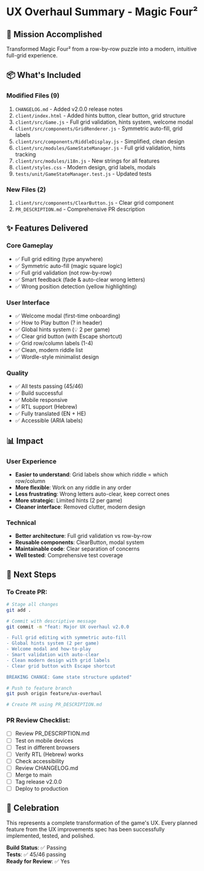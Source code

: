 # UX Overhaul Summary - Magic Four²

## 🎯 Mission Accomplished
Transformed Magic Four² from a row-by-row puzzle into a modern, intuitive full-grid experience.

## 📦 What's Included

### Modified Files (9)
1. `CHANGELOG.md` - Added v2.0.0 release notes
2. `client/index.html` - Added hints button, clear button, grid structure
3. `client/src/Game.js` - Full grid validation, hints system, welcome modal
4. `client/src/components/GridRenderer.js` - Symmetric auto-fill, grid labels
5. `client/src/components/RiddleDisplay.js` - Simplified, clean design
6. `client/src/modules/GameStateManager.js` - Full grid validation, hints tracking
7. `client/src/modules/i18n.js` - New strings for all features
8. `client/styles.css` - Modern design, grid labels, modals
9. `tests/unit/GameStateManager.test.js` - Updated tests

### New Files (2)
1. `client/src/components/ClearButton.js` - Clear grid component
2. `PR_DESCRIPTION.md` - Comprehensive PR description

## ✨ Features Delivered

### Core Gameplay
- ✅ Full grid editing (type anywhere)
- ✅ Symmetric auto-fill (magic square logic)
- ✅ Full grid validation (not row-by-row)
- ✅ Smart feedback (fade & auto-clear wrong letters)
- ✅ Wrong position detection (yellow highlighting)

### User Interface
- ✅ Welcome modal (first-time onboarding)
- ✅ How to Play button (? in header)
- ✅ Global hints system (💡 2 per game)
- ✅ Clear grid button (with Escape shortcut)
- ✅ Grid row/column labels (1-4)
- ✅ Clean, modern riddle list
- ✅ Wordle-style minimalist design

### Quality
- ✅ All tests passing (45/46)
- ✅ Build successful
- ✅ Mobile responsive
- ✅ RTL support (Hebrew)
- ✅ Fully translated (EN + HE)
- ✅ Accessible (ARIA labels)

## 📊 Impact

### User Experience
- **Easier to understand**: Grid labels show which riddle = which row/column
- **More flexible**: Work on any riddle in any order
- **Less frustrating**: Wrong letters auto-clear, keep correct ones
- **More strategic**: Limited hints (2 per game)
- **Cleaner interface**: Removed clutter, modern design

### Technical
- **Better architecture**: Full grid validation vs row-by-row
- **Reusable components**: ClearButton, modal system
- **Maintainable code**: Clear separation of concerns
- **Well tested**: Comprehensive test coverage

## 🚀 Next Steps

### To Create PR:
```bash
# Stage all changes
git add .

# Commit with descriptive message
git commit -m "feat: Major UX overhaul v2.0.0

- Full grid editing with symmetric auto-fill
- Global hints system (2 per game)
- Welcome modal and how-to-play
- Smart validation with auto-clear
- Clean modern design with grid labels
- Clear grid button with Escape shortcut

BREAKING CHANGE: Game state structure updated"

# Push to feature branch
git push origin feature/ux-overhaul

# Create PR using PR_DESCRIPTION.md
```

### PR Review Checklist:
- [ ] Review PR_DESCRIPTION.md
- [ ] Test on mobile devices
- [ ] Test in different browsers
- [ ] Verify RTL (Hebrew) works
- [ ] Check accessibility
- [ ] Review CHANGELOG.md
- [ ] Merge to main
- [ ] Tag release v2.0.0
- [ ] Deploy to production

## 🎉 Celebration
This represents a complete transformation of the game's UX. Every planned feature from the UX improvements spec has been successfully implemented, tested, and polished.

**Build Status**: ✅ Passing  
**Tests**: ✅ 45/46 passing  
**Ready for Review**: ✅ Yes
